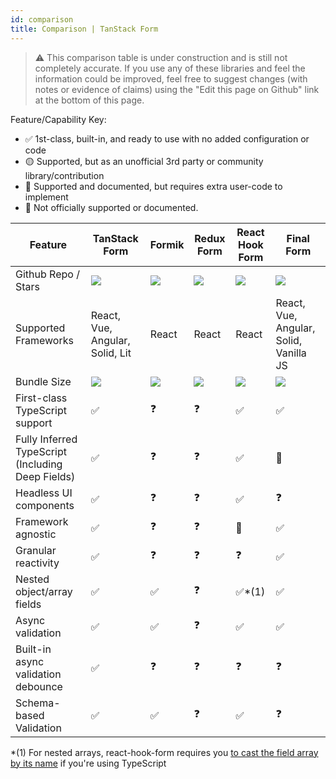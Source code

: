 ```yaml
---
id: comparison
title: Comparison | TanStack Form
---
```


> ⚠️ This comparison table is under construction and is still not completely accurate. If you use any of these libraries and feel the information could be improved, feel free to suggest changes (with notes or evidence of claims) using the "Edit this page on Github" link at the bottom of this page.

Feature/Capability Key:

- ✅ 1st-class, built-in, and ready to use with no added configuration or code
- 🟡 Supported, but as an unofficial 3rd party or community library/contribution
- 🔶 Supported and documented, but requires extra user-code to implement
- 🛑 Not officially supported or documented.

| Feature                                           | TanStack Form                                | Formik                         | Redux Form                             | React Hook Form                                  | Final Form                             |
| ------------------------------------------------- | -------------------------------------------- | ------------------------------ | -------------------------------------- | ------------------------------------------------ | -------------------------------------- |
| Github Repo / Stars                               | [![][stars-tanstack-form]][gh-tanstack-form] | [![][stars-formik]][gh-formik] | [![][stars-redux-form]][gh-redux-form] | [![][stars-react-hook-form]][gh-react-hook-form] | [![][stars-final-form]][gh-final-form] |
| Supported Frameworks                              | React, Vue, Angular, Solid, Lit              | React                          | React                                  | React                                            | React, Vue, Angular, Solid, Vanilla JS |
| Bundle Size                                       | [![][bp-tanstack-form]][bpl-tanstack-form]   | [![][bp-formik]][bpl-formik]   | [![][bp-redux-form]][bpl-redux-form]   | [![][bp-react-hook-form]][bpl-react-hook-form]   | [![][bp-final-form]][bpl-final-form]   |
| First-class TypeScript support                    | ✅                                           | ❓                             | ❓                                     | ✅                                               | ✅                                     |
| Fully Inferred TypeScript (Including Deep Fields) | ✅                                           | ❓                             | ❓                                     | ✅                                               | 🛑                                     |
| Headless UI components                            | ✅                                           | ❓                             | ❓                                     | ✅                                               | ❓                                     |
| Framework agnostic                                | ✅                                           | ❓                             | ❓                                     | 🛑                                               | ✅                                     |
| Granular reactivity                               | ✅                                           | ❓                             | ❓                                     | ❓                                               | ✅                                     |
| Nested object/array fields                        | ✅                                           | ✅                             | ❓                                     | ✅\*(1)                                          | ✅                                     |
| Async validation                                  | ✅                                           | ✅                             | ❓                                     | ✅                                               | ✅                                     |
| Built-in async validation debounce                | ✅                                           | ❓                             | ❓                                     | ❓                                               | ❓                                     |
| Schema-based Validation                           | ✅                                           | ✅                             | ❓                                     | ✅                                               | ❓                                     |

\*(1) For nested arrays, react-hook-form requires you [to cast the field array by its name](https://react-hook-form.com/docs/usefieldarray) if you're using TypeScript

[bpl-tanstack-form]: https://bundlephobia.com/result?p=@tanstack/react-form
[bp-tanstack-form]: https://badgen.net/bundlephobia/minzip/@tanstack/react-form?label=💾
[gh-tanstack-form]: https://github.com/TanStack/form
[stars-tanstack-form]: https://img.shields.io/github/stars/TanStack/form?label=%F0%9F%8C%9F
[bpl-formik]: https://bundlephobia.com/result?p=formik
[bp-formik]: https://badgen.net/bundlephobia/minzip/formik?label=💾
[gh-formik]: https://github.com/jaredpalmer/formik
[stars-formik]: https://img.shields.io/github/stars/jaredpalmer/formik?label=%F0%9F%8C%9F
[bpl-redux-form]: https://bundlephobia.com/result?p=redux-form
[bp-redux-form]: https://badgen.net/bundlephobia/minzip/redux-form?label=💾
[gh-redux-form]: https://github.com/redux-form/redux-form
[stars-redux-form]: https://img.shields.io/github/stars/redux-form/redux-form?label=%F0%9F%8C%9F
[bpl-react-hook-form]: https://bundlephobia.com/result?p=react-hook-form
[bp-react-hook-form]: https://badgen.net/bundlephobia/minzip/react-hook-form?label=💾
[gh-react-hook-form]: https://github.com/react-hook-form/react-hook-form
[stars-react-hook-form]: https://img.shields.io/github/stars/react-hook-form/react-hook-form?label=%F0%9F%8C%9F
[bpl-final-form]: https://bundlephobia.com/result?p=final-form
[bp-final-form]: https://badgen.net/bundlephobia/minzip/final-form?label=💾
[gh-final-form]: https://github.com/final-form/final-form
[stars-final-form]: https://img.shields.io/github/stars/final-form/final-form?label=%F0%9F%8C%9F
